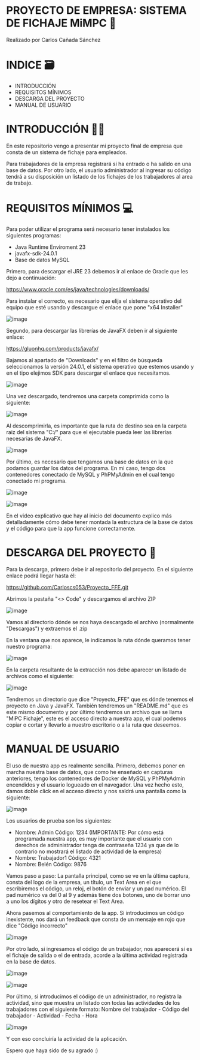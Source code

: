 # PROYECTO DE EMPRESA: SISTEMA DE FICHAJE MiMPC 📝

Realizado por Carlos Cañada Sánchez


# INDICE 🗃️
- INTRODUCCIÓN
- REQUISITOS MÍNIMOS
- DESCARGA DEL PROYECTO
- MANUAL DE USUARIO



# INTRODUCCIÓN 🤵‍♂️

En este repositorio vengo a presentar mi proyecto final de empresa que consta de un sistema de fichaje para empleados.

Para trabajadores de la empresa registrará si ha entrado o ha salido en una base de datos. Por otro lado, el usuario administrador al ingresar su código tendrá a su disposición un listado de los fichajes de los trabajadores al area de trabajo.


# REQUISITOS MÍNIMOS 💻

Para poder utilizar el programa será necesario tener instalados los siguientes programas:

- Java Runtime Enviroment 23
- javafx-sdk-24.0.1
- Base de datos MySQL

Primero, para descargar el JRE 23 debemos ir al enlace de Oracle que les dejo a continuación:

https://www.oracle.com/es/java/technologies/downloads/

Para instalar el correcto, es necesario que elija el sistema operativo del equipo que esté usando y descargue el enlace que pone "x64 Installer"

![image](https://github.com/user-attachments/assets/ad9e5e5d-16cf-4fe0-b139-7fd0913f98de)


Segundo, para descargar las librerías de JavaFX deben ir al siguiente enlace:

https://gluonhq.com/products/javafx/

Bajamos al apartado de "Downloads" y en el filtro de búsqueda seleccionamos la versión 24.0.1, el sistema operativo que estemos usando y en el tipo elejimos SDK para descargar el enlace que necesitamos.

![image](https://github.com/user-attachments/assets/5cf0f197-157c-4478-904a-c2175329b91a)

Una vez descargado, tendremos una carpeta comprimida como la siguiente:

![image](https://github.com/user-attachments/assets/46a1d80e-3e57-4a08-b0ba-4162257c8591)

Al descomprimirla, es importante que la ruta de destino sea en la carpeta raiz del sistema "C:/" para que el ejecutable pueda leer las librerías necesarias de JavaFX.

![image](https://github.com/user-attachments/assets/95a5cbe8-6c64-4177-a464-b91db796f88d)

Por último, es necesario que tengamos una base de datos en la que podamos guardar los datos del programa. En mi caso, tengo dos contenedores conectado de MySQL y PhPMyAdmin en el cual tengo conectado mi programa.

![image](https://github.com/user-attachments/assets/0feea163-3b3f-4cd3-a82d-bddaed59eca2)

![image](https://github.com/user-attachments/assets/e658d2c4-77c2-4fc2-8da2-f8f0057e0df1)

En el video explicativo que hay al inicio del documento explico más detalladamente cómo debe tener montada la estructura de la base de datos y el código para que la app funcione correctamente.


# DESCARGA DEL PROYECTO 💾

Para la descarga, primero debe ir al repositorio del proyecto. En el siguiente enlace podrá llegar hasta él: 

https://github.com/Carloscs053/Proyecto_FFE.git

Abrimos la pestaña "<> Code" y descargamos el archivo ZIP

![image](https://github.com/user-attachments/assets/cf32a5ba-093d-40b7-bf7d-fbb408ea5939)

Vamos al directorio dónde se nos haya descargado el archivo (normalmente "Descargas") y extraemos el .zip

En la ventana que nos aparece, le indicamos la ruta dónde queramos tener nuestro programa:

![image](https://github.com/user-attachments/assets/c0457aae-3663-4f36-a4d0-e4ca8cdd5b63)

En la carpeta resultante de la extracción nos debe aparecer un listado de archivos como el siguiente:

![image](https://github.com/user-attachments/assets/9b0b1ee4-7ee8-40bb-95d0-c565b982aa6a)

Tendremos un directorio que dice "Proyecto_FFE" que es dónde tenemos el proyecto en Java y JavaFX. También tendremos un "README.md" que es este mismo documento y por último tendremos un archivo que se llama "MiPC Fichaje", este es el acceso directo a nuestra app, el cual podemos copiar o cortar y llevarlo a nuestro escritorio o a la ruta que deseemos.


# MANUAL DE USUARIO

El uso de nuestra app es realmente sencilla. Primero, debemos poner en marcha nuestra base de datos, que como he enseñado en capturas anteriores, tengo los contenedores de Docker de MySQL y PhPMyAdmin encendidos y el usuario logueado en el navegador. Una vez hecho esto, damos doble click en el acceso directo y nos saldrá una pantalla como la siguiente: 

![image](https://github.com/user-attachments/assets/1f1f4d2d-b97d-4d51-8d9d-556a62bf6663)

Los usuarios de prueba son los siguientes:

- Nombre: Admin Código: 1234 (IMPORTANTE: Por cómo está programada nuestra app, es muy importante que el usuario con derechos de administrador tenga de contraseña 1234 ya que de lo contrario no mostrará el listado de actividad de la empresa)
- Nombre: Trabajador1 Código: 4321
- Nombre: Belén Código: 9876

Vamos paso a paso:
La pantalla principal, como se ve en la última captura, consta del logo de la empresa, un título, un Text Area en el que escribiremos el código, un reloj, el botón de enviar y un pad numérico.
El pad numérico va del 0 al 9 y además tiene dos botones, uno de borrar uno a uno los dígitos y otro de resetear el Text Area.

Ahora pasemos al comportamiento de la app. Si introducimos un código inexistente, nos dará un feedback que consta de un mensaje en rojo que dice "Código incorrecto"

![image](https://github.com/user-attachments/assets/2c6459f2-c760-40a3-88af-7469b4d33a19)

Por otro lado, si ingresamos el código de un trabajador, nos aparecerá si es el fichaje de salida o el de entrada, acorde a la última actividad registrada en la base de datos.

![image](https://github.com/user-attachments/assets/ea3969fd-bb2f-4169-9213-fb6ae73b9b72)

![image](https://github.com/user-attachments/assets/6f6db0ca-c64e-463e-abc1-7dea8cbd2826)

Por último, si introducimos el código de un administrador, no registra la actividad, sino que muestra un listado con todas las actividades de los trabajadores con el siguiente formato:
Nombre del trabajador - Código del trabajador - Actividad - Fecha - Hora

![image](https://github.com/user-attachments/assets/533b7309-7ac0-42a8-a5a5-f7559dbac24a)

Y con eso concluiría la actividad de la aplicación.

Espero que haya sido de su agrado :)
